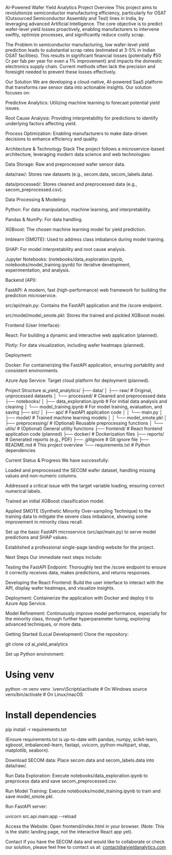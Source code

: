 AI-Powered Wafer Yield Analytics
Project Overview
This project aims to revolutionize semiconductor manufacturing efficiency, particularly for OSAT (Outsourced Semiconductor Assembly and Test) lines in India, by leveraging advanced Artificial Intelligence. The core objective is to predict wafer-level yield losses proactively, enabling manufacturers to intervene swiftly, optimize processes, and significantly reduce costly scrap.

The Problem
In semiconductor manufacturing, low wafer-level yield prediction leads to substantial scrap rates (estimated at 3-5% in Indian OSAT facilities). This results in significant financial losses (potentially ₹50 Cr per fab per year for even a 1% improvement) and impacts the domestic electronics supply chain. Current methods often lack the precision and foresight needed to prevent these losses effectively.

Our Solution
We are developing a cloud-native, AI-powered SaaS platform that transforms raw sensor data into actionable insights. Our solution focuses on:

Predictive Analytics: Utilizing machine learning to forecast potential yield issues.

Root Cause Analysis: Providing interpretability for predictions to identify underlying factors affecting yield.

Process Optimization: Enabling manufacturers to make data-driven decisions to enhance efficiency and quality.

Architecture & Technology Stack
The project follows a microservice-based architecture, leveraging modern data science and web technologies:

Data Storage: Raw and preprocessed wafer sensor data.

data/raw/: Stores raw datasets (e.g., secom.data, secom_labels.data).

data/processed/: Stores cleaned and preprocessed data (e.g., secom_preprocessed.csv).

Data Processing & Modeling:

Python: For data manipulation, machine learning, and interpretability.

Pandas & NumPy: For data handling.

XGBoost: The chosen machine learning model for yield prediction.

Imblearn (SMOTE): Used to address class imbalance during model training.

SHAP: For model interpretability and root cause analysis.

Jupyter Notebooks: (notebooks/data_exploration.ipynb, notebooks/model_training.ipynb) for iterative development, experimentation, and analysis.

Backend (API):

FastAPI: A modern, fast (high-performance) web framework for building the prediction microservice.

src/api/main.py: Contains the FastAPI application and the /score endpoint.

src/model/model_smote.pkl: Stores the trained and pickled XGBoost model.

Frontend (User Interface):

React: For building a dynamic and interactive web application (planned).

Plotly: For data visualization, including wafer heatmaps (planned).

Deployment:

Docker: For containerizing the FastAPI application, ensuring portability and consistent environments.

Azure App Service: Target cloud platform for deployment (planned).

Project Structure
ai_yield_analytics/
├── data/
│   ├── raw/                  # Original, unprocessed datasets
│   └── processed/            # Cleaned and preprocessed data
├── notebooks/
│   ├── data_exploration.ipynb # For initial data analysis and cleaning
│   └── model_training.ipynb   # For model training, evaluation, and saving
├── src/
│   ├── api/                  # FastAPI application code
│   │   └── main.py
│   ├── model/                # Trained machine learning models
│   │   └── model_smote.pkl
│   ├── preprocessing/        # (Optional) Reusable preprocessing functions
│   └── utils/                # (Optional) General utility functions
├── frontend/                 # React frontend application code (planned)
├── docker/                   # Dockerization files
├── reports/                  # Generated reports (e.g., PDF)
├── .gitignore                # Git ignore file
├── README.md                 # This project overview
└── requirements.txt          # Python dependencies

Current Status & Progress
We have successfully:

Loaded and preprocessed the SECOM wafer dataset, handling missing values and non-numeric columns.

Addressed a critical issue with the target variable loading, ensuring correct numerical labels.

Trained an initial XGBoost classification model.

Applied SMOTE (Synthetic Minority Over-sampling Technique) to the training data to mitigate the severe class imbalance, showing some improvement in minority class recall.

Set up the basic FastAPI microservice (src/api/main.py) to serve model predictions and SHAP values.

Established a professional single-page landing website for the project.

Next Steps
Our immediate next steps include:

Testing the FastAPI Endpoint: Thoroughly test the /score endpoint to ensure it correctly receives data, makes predictions, and returns responses.

Developing the React Frontend: Build the user interface to interact with the API, display wafer heatmaps, and visualize insights.

Deployment: Containerize the application with Docker and deploy it to Azure App Service.

Model Refinement: Continuously improve model performance, especially for the minority class, through further hyperparameter tuning, exploring advanced techniques, or more data.

Getting Started (Local Development)
Clone the repository:

git clone <your-repo-url>
cd ai_yield_analytics

Set up Python environment:

# Using venv
python -m venv venv
.\venv\Scripts\activate # On Windows
source venv/bin/activate # On Linux/macOS

# Install dependencies
pip install -r requirements.txt

(Ensure requirements.txt is up-to-date with pandas, numpy, scikit-learn, xgboost, imbalanced-learn, fastapi, uvicorn, python-multipart, shap, matplotlib, seaborn).

Download SECOM data: Place secom.data and secom_labels.data into data/raw/.

Run Data Exploration: Execute notebooks/data_exploration.ipynb to preprocess data and save secom_preprocessed.csv.

Run Model Training: Execute notebooks/model_training.ipynb to train and save model_smote.pkl.

Run FastAPI server:

uvicorn src.api.main:app --reload

Access the Website: Open frontend/index.html in your browser. (Note: This is the static landing page, not the interactive React app yet).

Contact
If you have the SECOM data and would like to collaborate or check our solution, please feel free to contact us at: contact@aiyieldanalytics.com
